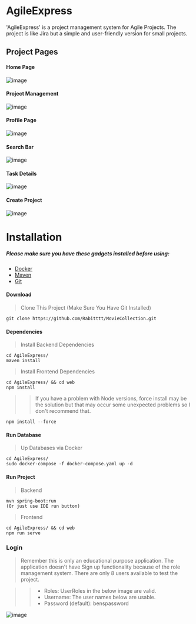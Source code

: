 # AgileExpress
'AgileExpress' is a project management system for Agile Projects. The project is like Jira but a simple and user-friendly version for small projects.

## Project Pages
#### Home Page
![image](https://user-images.githubusercontent.com/42180909/187693641-71c17237-1d22-4b0c-b43f-a55aab76b5ae.png)

#### Project Management
![image](https://user-images.githubusercontent.com/42180909/187688917-9574ec4a-faa7-4449-b7fb-de6c691dd06a.png)

#### Profile Page 
![image](https://user-images.githubusercontent.com/42180909/187689091-077fbffd-a9af-4dfb-8667-cdf7ba00880c.png)

#### Search Bar
![image](https://user-images.githubusercontent.com/42180909/187689234-e3945c2f-4422-4fab-9d16-eb164edf8328.png)

#### Task Details
![image](https://user-images.githubusercontent.com/42180909/187689436-6bd9bb5c-3cca-4a94-a5a8-f9d01ebce12c.png)

#### Create Project 
![image](https://user-images.githubusercontent.com/42180909/187689555-0df352ec-650d-42c1-9ea8-25607bc6536d.png)



# Installation

##### Please make sure you have these gadgets installed before using:
* [Docker](https://docs.docker.com/engine/install/)
* [Maven](https://maven.apache.org/index.html) 
* [Git](https://git-scm.com/downloads)

#### Download
> Clone This Project (Make Sure You Have Git Installed)
```
git clone https://github.com/Rabitttt/MovieCollection.git
```

#### Dependencies
> Install Backend Dependencies 
```
cd AgileExpress/
maven install
```
> Install Frontend Dependencies
```
cd AgileExpress/ && cd web
npm install
```
>> If you have a problem with Node versions, force install may be the solution but that may occur some unexpected problems so I don't recommend that.
```
npm install --force
```

#### Run Database

> Up Databases via Docker
```
cd AgileExpress/
sudo docker-compose -f docker-compose.yaml up -d
```

#### Run Project
> Backend 
```
mvn spring-boot:run
(Or just use IDE run button)
```
> Frontend 
```
cd AgileExpress/ && cd web
npm run serve
```


### Login
> Remember this is only an educational purpose application.
The application doesn't have Sign up functionality because of the role management system. There are only 8 users available to test the project.

>> * Roles: UserRoles in the below image are valid.
>> * Username: The user names below are usable.
>> * Password (default): benspassword 

![image](https://user-images.githubusercontent.com/42180909/187694444-1b4530cd-913a-4f94-badc-945abd9ab938.png)
